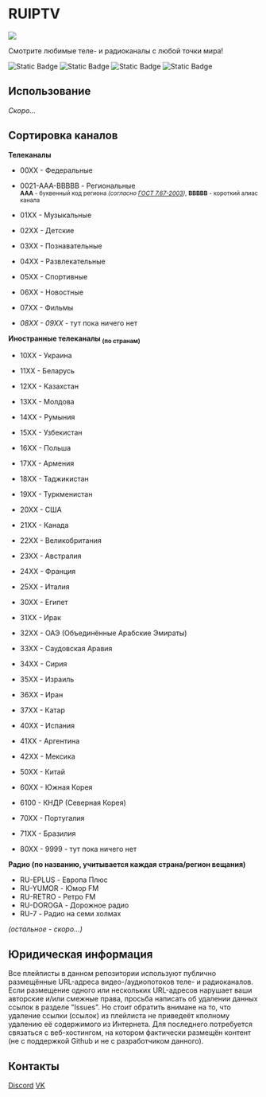 # RUIPTV

![](https://i.imgur.com/aFphFSO.png)

Смотрите любимые теле- и радиоканалы с любой точки мира!

![Static Badge](https://img.shields.io/badge/%D1%81%D0%BE%D0%B2%D0%BC%D0%B5%D1%81%D1%82%D0%B8%D0%BC%D0%BE_%D1%81-VLC-orange) ![Static Badge](https://img.shields.io/badge/%D1%81%D0%BE%D0%B2%D0%BC%D0%B5%D1%81%D1%82%D0%B8%D0%BC%D0%BE_%D1%81-IPTV_Stream_Player-blue) ![Static Badge](https://img.shields.io/badge/%D1%81%D0%BE%D0%B2%D0%BC%D0%B5%D1%81%D1%82%D0%B8%D0%BC%D0%BE_%D1%81-5KPlayer-4477FF) ![Static Badge](https://img.shields.io/badge/%D1%81%D0%BE%D0%B2%D0%BC%D0%B5%D1%81%D1%82%D0%B8%D0%BC%D0%BE_%D1%81-Megacubo-5C3187)



## Использование

*Скоро...*

## Сортировка каналов

**Телеканалы**
+ 00ХХ - Федеральные
+ 0021-AAA-BBBBB - Региональные<br><sub>**AAA** - буквенный код региона *(согласно [ГОСТ 7.67-2003](https://ru.wikipedia.org/wiki/%D0%9A%D0%BE%D0%B4%D1%8B_%D1%81%D1%83%D0%B1%D1%8A%D0%B5%D0%BA%D1%82%D0%BE%D0%B2_%D0%A0%D0%BE%D1%81%D1%81%D0%B8%D0%B9%D1%81%D0%BA%D0%BE%D0%B9_%D0%A4%D0%B5%D0%B4%D0%B5%D1%80%D0%B0%D1%86%D0%B8%D0%B8))*, **BBBBB** - короткий алиас канала</sub>
  
+ 01ХХ - Музыкальные
+ 02ХХ - Детские
+ 03ХХ - Познавательные
+ 04ХХ - Развлекательные
+ 05ХХ - Спортивные
+ 06ХХ - Новостные
+ 07ХХ - Фильмы
+ *08ХХ - 09ХХ* - тут пока ничего нет

**Иностранные телеканалы <sub>(по странам)</sub>**
+ 10ХХ - Украина
+ 11ХХ - Беларусь
+ 12ХХ - Казахстан
+ 13ХХ - Молдова
+ 14ХХ - Румыния
+ 15ХХ - Узбекистан
+ 16ХХ - Польша
+ 17ХХ - Армения
+ 18ХХ - Таджикистан
+ 19ХХ - Туркменистан   

+ 20ХХ - США
+ 21ХХ - Канада
+ 22ХХ - Великобритания
+ 23ХХ - Австралия
+ 24ХХ - Франция
+ 25ХХ - Италия   

+ 30ХХ - Египет
+ 31ХХ - Ирак
+ 32ХХ - ОАЭ (Объединённые Арабские Эмираты)
+ 33ХХ - Саудовская Аравия
+ 34ХХ - Сирия
+ 35ХХ - Израиль
+ 36ХХ - Иран
+ 37ХХ - Катар   

+ 40ХХ - Испания
+ 41ХХ - Аргентина
+ 42ХХ - Мексика   

+ 50ХХ - Китай   

+ 60ХХ - Южная Корея
+ 6100 - КНДР (Северная Корея)   

+ 70ХХ - Португалия
+ 71ХХ - Бразилия   

+ 80ХХ - 9999 - тут пока ничего нет

**Радио (по названию, учитывается каждая страна/регион вещания)**

+ RU-EPLUS - Европа Плюс
+ RU-YUMOR - Юмор FM
+ RU-RETRO - Ретро FM
+ RU-DOROGA - Дорожное радио
+ RU-7 - Радио на семи холмах

*(остальное - скоро...)*

## Юридическая информация

Все плейлисты в данном репозитории используют публично размещённые URL-адреса видео-/аудиопотоков теле- и радиоканалов. Если размещение одного или нескольких URL-адресов нарушает ваши авторские и/или смежные права, просьба написать об удалении данных ссылок в разделе "Issues". Но стоит обратить внимане на то, что удаление ссылки (ссылок) из плейлиста не приведеёт кполному  удалению её содержимого из Интернета. Для последнего потребуется связаться с веб-хостингом, на котором фактически размещён контент (не с поддержкой Github и не с разработчиком данного).


## Контакты

[Discord](discordapp.com/users/739875336518369291)
[VK](https://vk.com/kiroffytru)
